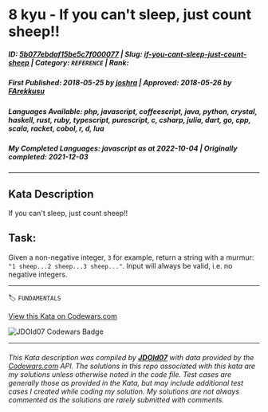 # 8 kyu - If you can't sleep, just count sheep!!

##### **ID**: [5b077ebdaf15be5c7f000077](https://www.codewars.com/kata/5b077ebdaf15be5c7f000077) | **Slug**: [if-you-cant-sleep-just-count-sheep](https://www.codewars.com/kata/5b077ebdaf15be5c7f000077) | **Category**: `REFERENCE` | **Rank**: <span style="color:white">8 kyu</span>

##### **First Published**: 2018-05-25 ***by*** [joshra](https://www.codewars.com/users/joshra) | **Approved**: 2018-05-26 ***by*** [FArekkusu](https://www.codewars.com/users/FArekkusu)

##### **Languages Available**: php, javascript, coffeescript, java, python, crystal, haskell, rust, ruby, typescript, purescript, c, csharp, julia, dart, go, cpp, scala, racket, cobol, r, d, lua

##### **My Completed Languages**: javascript ***as at*** 2022-10-04 | **Originally completed**: 2021-12-03

---

## Kata Description


If you can't sleep, just count sheep!!



## Task:

Given a non-negative integer, `3` for example, return a string with a murmur: `"1 sheep...2 sheep...3 sheep..."`.  Input will always be valid, i.e. no negative integers.



---


🏷 `FUNDAMENTALS`


[View this Kata on Codewars.com](https://www.codewars.com/kata/5b077ebdaf15be5c7f000077)

![](https://www.codewars.com/users/jdold07/badges/large "JDOld07 Codewars Badge")

---

###### *This Kata description was compiled by [**JDOld07**](https://tpstech.dev) with data provided by the [Codewars.com](https://www.codewars.com) API.  The solutions in this repo associated with this kata are my solutions unless otherwise noted in the code file.  Test cases are generally those as provided in the Kata, but may include additional test cases I created while coding my solution.  My solutions are not always commented as the solutions are rarely submitted with comments.*
